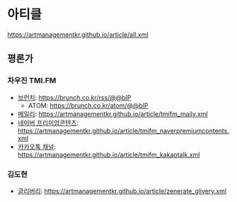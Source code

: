 # 아티클
https://artmanagementkr.github.io/article/all.xml

## 평론가

### 차우진 TMI.FM
- [브런치](https://brunch.co.kr/@woojin): https://brunch.co.kr/rss/@@blP
  - ATOM: https://brunch.co.kr/atom/@@blP
- [메일리](https://maily.so/draft.briefing): https://artmanagementkr.github.io/article/tmifm_maily.xml
- [네이버 프리미엄콘텐츠](https://contents.premium.naver.com/tmifm/labs): https://artmanagementkr.github.io/article/tmifm_naverpremiumcontents.xml
- [카카오톡 채널](https://pf.kakao.com/_nuEns): https://artmanagementkr.github.io/article/tmifm_kakaotalk.xml

### 김도현
- [글리버리](https://zenerate.glivery.co.kr/): https://artmanagementkr.github.io/article/zenerate_glivery.xml
